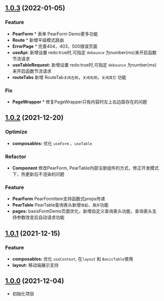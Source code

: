 ## [1.0.3](https://github.com/pearadmin/pear-admin-naive/releases/tag/1.0.3) (2022-01-05)
### Feature
* **PearForm** * 表单 PearForm Demo更多功能
* **Route** * 新增平级模式路由
* **ErrorPage** * 完善404，403，500错误页面
* **useApi:** 新增设置 redo:true时,可指定 `debounce` 为number(ms)来开启函数节流请求
* **useTableRequest:** 新增设置 redo:true时,可指定 `debounce` 为number(ms)来开启函数节流请求
* **routeTabs** 新增 RouteTab`关闭左侧`，`关闭右侧`，`关闭其它` 功能

### Fix
* **PageWrapper** * 修复PageWrapper只有内容时左上右边距存在的问题

## [1.0.2](https://github.com/pearadmin/pear-admin-naive/releases/tag/1.0.2) (2021-12-20)

### Optimize
* **composables:**  优化 `useForm` 、` useTable ` 

### Refactor
* **Component** 修改PearForm, PearTable内部注册组件的方式，修正开发模式下，热更新后不渲染的问题

### Feature
* **PearForm** PearFormItem支持函数式props传递
* **PearTable** PearTable查询表头新增`收起`、`展开`功能
* **pages:**  basisFormDemo页面优化，新增自定义查询表头功能，查询表头支持参数改变后自动请求功能


## [1.0.1](https://github.com/pearadmin/pear-admin-naive/releases/tag/1.0.1) (2021-12-15)

### Feature
* **composables:**  优化 `useContext`, 在`layout` 和 `BasicTable`使用
* **layout:**  移动端展示支持

## [1.0.0](https://github.com/pearadmin/pear-admin-naive/releases/tag/1.0.0) (2021-12-04)

* 初始化项目
